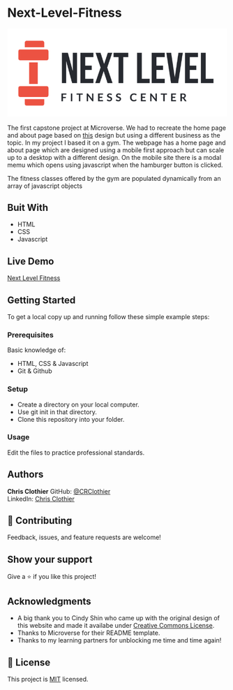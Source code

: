 # Next-Level-Fitness

![Logo](images/Next-Level.svg)

The first capstone project at Microverse.  We had to recreate the home page and about page based on [this](https://www.behance.net/gallery/29845175/CC-Global-Summit-2015) design but using a different business as the topic.  In my project I based it on a gym.  The webpage has a home page and about page which are designed using a mobile first approach  but can scale up to a desktop with a different design.  On the mobile site there is a modal memu which opens using javascript when the hamburger button is clicked.

The fitness classes offered by the gym are populated dynamically from an array of javascript objects

## Buit With

- HTML
- CSS
- Javascript

## Live Demo

[Next Level Fitness](https://crclothier.github.io/Next-Level-Fitness/)

## Getting Started

To get a local copy up and running follow these simple example steps:

### Prerequisites

Basic knowledge of:
- HTML, CSS & Javascript
- Git & Github

### Setup

- Create a directory on your local computer.
- Use git init in that directory.
- Clone this repository into your folder.

### Usage

Edit the files to practice professional standards.

## Authors

**Chris Clothier**
GitHub: [@CRClothier](https://github.com/crclothier)  
LinkedIn: [Chris Clothier](https://www.linkedin.com/in/crclothier/)

## 🤝 Contributing

Feedback, issues, and feature requests are welcome!

## Show your support

Give a ⭐️ if you like this project!

## Acknowledgments

- A big thank you to Cindy Shin who came up with the original design of this website and made it availabe under [Creative Commons License](https://creativecommons.org/licenses/by-nc/4.0/).
- Thanks to Microverse for their README template.
- Thanks to my learning partners for unblocking me time and time again!

## 📝 License

This project is [MIT](MIT.md) licensed.